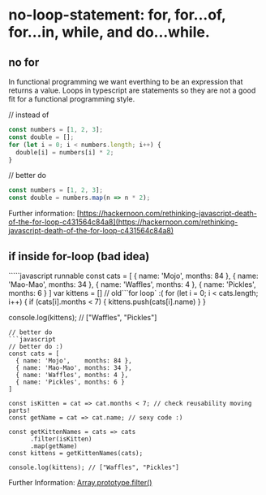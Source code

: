 # no-loop-statement: for, for...of, for...in, while, and do...while.

## no for

In functional programming we want everthing to be an expression that returns a value. Loops in typescript are statements so they are not a good fit for a functional programming style.

// instead of

```javascript
const numbers = [1, 2, 3];
const double = [];
for (let i = 0; i < numbers.length; i++) {
  double[i] = numbers[i] * 2;
}
```

// better do

```javascript
const numbers = [1, 2, 3];
const double = numbers.map(n => n * 2);
```

Further information: [https://hackernoon.com/rethinking-javascript-death-of-the-for-loop-c431564c84a8](https://hackernoon.com/rethinking-javascript-death-of-the-for-loop-c431564c84a8)

## if inside for-loop \(bad idea\)

`````javascript runnable const cats = [ { name: 'Mojo', months: 84 }, { name: 'Mao-Mao', months: 34 }, { name: 'Waffles', months: 4 }, { name: 'Pickles', months: 6 } ] var kittens = [] // old```for loop\` :\( for \(let i = 0; i &lt; cats.length; i++\) { if \(cats\[i\].months &lt; 7\) { kittens.push\(cats\[i\].name\) } }

console.log\(kittens\); // \["Waffles", "Pickles"\]

```text
// better do
```javascript 
// better do :)
const cats = [
  { name: 'Mojo',    months: 84 },
  { name: 'Mao-Mao', months: 34 },
  { name: 'Waffles', months: 4 },
  { name: 'Pickles', months: 6 }
]

const isKitten = cat => cat.months < 7; // check reusability moving parts! 
const getName = cat => cat.name; // sexy code :)

const getKittenNames = cats => cats
      .filter(isKitten)
      .map(getName)
const kittens = getKittenNames(cats);

console.log(kittens); // ["Waffles", "Pickles"]
```

Further Information: [Array.prototype.filter\(\)](https://developer.mozilla.org/en-US/docs/Web/JavaScript/Reference/Global_Objects/Array/filter)

